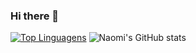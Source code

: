 ### Hi there 👋

[![Top Linguagens](https://github-readme-stats.vercel.app/api/top-langs/?username=ntak1&layout=compact&theme=radical)](https://github.com/anuraghazra/github-readme-stats)
![Naomi's GitHub stats](https://github-readme-stats.vercel.app/api?username=ntak1&show_icons=true&theme=radical)


<!--
**ntak1/ntak1** is a ✨ _special_ ✨ repository because its `README.md` (this file) appears on your GitHub profile.

Here are some ideas to get you started:

- 🔭 I’m currently working on ...
- 🌱 I’m currently learning ...
- 👯 I’m looking to collaborate on ...
- 🤔 I’m looking for help with ...
- 💬 Ask me about ...
- 📫 How to reach me: ...
- 😄 Pronouns: ...
- ⚡ Fun fact: ...
-->
